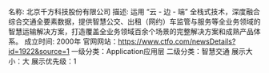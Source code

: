 名称: 北京千方科技股份有限公司
描述: 运用 “云 - 边 - 端” 全栈式技术，深度融合综合交通全要素数据，提供智慧公交、出租（网约）车监管与服务等全业务领域的智慧运输解决方案，打造覆盖全业务领域百余个场景的完整解决方案和成熟产品体系。
成立时间: 2000年
官网网站：https://www.ctfo.com/newsDetails?id=1922&source=1
一级分类：Application应用层
二级分类：智慧交通
展示大小：大
展示优先级：1